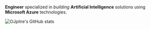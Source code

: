 **Engineer** specialized in *building* **Artificial Intelligence** solutions using **Microsoft Azure** technologies.

![OJpitre's GitHub stats](https://github-readme-stats.vercel.app/api?username=ojpitre&show_icons=true&hide_rank=true&include_all_commits&show_owner&theme=react)




<!--
**ojpitre/ojpitre** is a ✨ _special_ ✨ repository because its `README.md` (this file) appears on your GitHub profile.

[![Top Langs](https://github-readme-stats.vercel.app/api/top-langs/?username=ojpitre&layout=compact&theme=react)](https://github.com/anuraghazra/github-readme-stats)

My project:

[![Readme Card](https://github-readme-stats.vercel.app/api/pin/?username=ojpitre&repo=ojpitredotai&theme=react)](https://github.com/ojpitre/ojpitredotai)



### Reach-out!
- **Twitter**  [@ojpitre](https://twitter.com/ojpitre)
- **YouTube**:  [youtube.com/@ojpitre](https://www.youtube.com/@ojpitre)
- **Twitch**:   [twitch.tv/ojpitre](https://www.twitch.tv/ojpitre)
- **LinkedIn**: [linkedin.com/in/ojpitre](https://www.linkedin.com/in/ojpitre)
- **Instagram**:  [ojpitre](https://www.instagram.com/ojpitre) 

Here are some ideas to get you started:

- 🔭 I’m currently working on ...
- 🌱 I’m currently learning ...
- 👯 I’m looking to collaborate on ...
- 🤔 I’m looking for help with ...
- 💬 Ask me about ...
- 📫 How to reach me: ...
- 😄 Pronouns: ...
- ⚡ Fun fact: ...
-->
